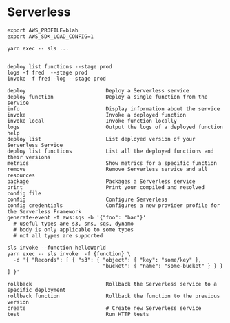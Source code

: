 
# Serverless

    export AWS_PROFILE=blah
    export AWS_SDK_LOAD_CONFIG=1

    yarn exec -- sls ...


    deploy list functions --stage prod
    logs -f fred  --stage prod
    invoke -f fred -log --stage prod

    deploy                          Deploy a Serverless service
    deploy function                 Deploy a single function from the service
    info                            Display information about the service
    invoke                          Invoke a deployed function
    invoke local                    Invoke function locally
    logs                            Output the logs of a deployed function
    help
    deploy list                     List deployed version of your Serverless Service
    deploy list functions           List all the deployed functions and their versions
    metrics                         Show metrics for a specific function
    remove                          Remove Serverless service and all resources
    package                         Packages a Serverless service
    print                           Print your compiled and resolved config file
    config                          Configure Serverless
    config credentials              Configures a new provider profile for the Serverless Framework
    generate-event -t aws:sqs -b '{"foo": "bar"}'
      # useful types are s3, sns, sqs, dynamo
      # body is only applicable to some types
      # not all types are supported

    sls invoke --function helloWorld
    yarn exec -- sls invoke  -f {function} \
      -d '{ "Records": [ { "s3": { "object": { "key": "some/key" },
                                   "bucket": { "name": "some-bucket" } } } ] }'

    rollback                        Rollback the Serverless service to a specific deployment
    rollback function               Rollback the function to the previous version
    create                          # Create new Serverless service
    test                            Run HTTP tests
